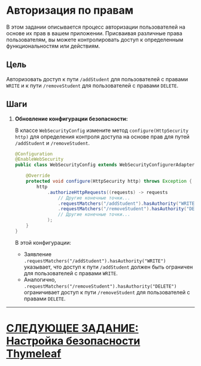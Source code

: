 # Авторизация по правам

В этом задании описывается процесс авторизации пользователей на основе их прав в вашем приложении. Присваивая различные права пользователям, вы можете контролировать доступ к определенным функциональностям или действиям.

## Цель

Авторизовать доступ к пути `/addStudent` для пользователей с правами `WRITE` и к пути `/removeStudent` для пользователей с правами `DELETE`.

## Шаги

1. **Обновление конфигурации безопасности:**

   В классе `WebSecurityConfig` измените метод `configure(HttpSecurity http)` для определения контроля доступа на основе прав для путей `/addStudent` и `/removeStudent`.

   ```java
   @Configuration
   @EnableWebSecurity
   public class WebSecurityConfig extends WebSecurityConfigurerAdapter {

       @Override
       protected void configure(HttpSecurity http) throws Exception {
           http
               .authorizeHttpRequests((requests) -> requests
                   // Другие конечные точки...
                   .requestMatchers("/addStudent").hasAuthority("WRITE")
                   .requestMatchers("/removeStudent").hasAuthority("DELETE")
                   // Другие конечные точки...
               );
       }
   }
   ```

   В этой конфигурации:
    - Заявление `.requestMatchers("/addStudent").hasAuthority("WRITE")` указывает, что доступ к пути `/addStudent` должен быть ограничен для пользователей с правами `WRITE`.
    - Аналогично, `.requestMatchers("/removeStudent").hasAuthority("DELETE")` ограничивает доступ к пути `/removeStudent` для пользователей с правами `DELETE`.

---

# [СЛЕДУЮЩЕЕ ЗАДАНИЕ: Настройка безопасности Thymeleaf](configure-thymeleaf-security.md)
